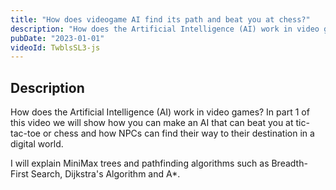 ```yaml
---
title: "How does videogame AI find its path and beat you at chess?"
description: "How does the Artificial Intelligence (AI) work in video games? In part 1 of this video we will show how you can make an AI that can beat you at tic-tac-toe or chess and how NPCs can find their way to their destination in a digital world."
pubDate: "2023-01-01"
videoId: TwblsSL3-js
---
```


## Description

How does the Artificial Intelligence (AI) work in video games? In part 1 of this video we will show how you can make an AI that can beat you at tic-tac-toe or chess and how NPCs can find their way to their destination in a digital world.


I will explain MiniMax trees and pathfinding algorithms such as Breadth-First Search, Dijkstra's Algorithm and A\*.
